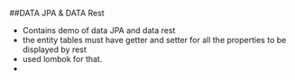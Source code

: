 
##DATA JPA & DATA Rest
- Contains demo of data JPA and data rest
- the entity tables must have getter and setter
for all the properties to be displayed by rest
- used lombok for that.
- 